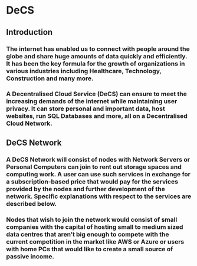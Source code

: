 # DeCS

## Introduction
### The internet has enabled us to connect with people around the globe and share huge amounts of data quickly and efficiently. It has been the key formula for the growth of organizations in various industries including Healthcare, Technology, Construction and many more. 
### 
### A Decentralised Cloud Service (DeCS) can ensure to meet the increasing demands of the internet while maintaining user privacy. It can store personal and important data, host websites, run SQL Databases and more, all on a Decentralised Cloud Network.

## DeCS Network
### A DeCS Network will consist of nodes with Network Servers or Personal Computers can join to rent out storage spaces and computing work. A user can use such services in exchange for a subscription-based price that would pay for the services provided by the nodes and further development of the network. Specific explanations with respect to the services are described below.

### Nodes that wish to join the network would consist of small companies with the capital of hosting small to medium sized data centres that aren’t big enough to compete with the current competition in the market like AWS or Azure or users with home PCs that would like to create a small source of passive income.
